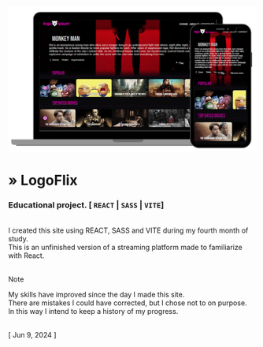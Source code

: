 ![Preview](./github_md_preview.png)

# » LogoFlix 
### Educational project. [ `REACT` | `SASS` | `VITE`]

<br>
I created this site using REACT, SASS and VITE during my fourth month of study.<br>
This is an unfinished version of a streaming platform made to familiarize with React.<br>
<br>

> [!NOTE] 
> My skills have improved since the day I made this site.<br>
> There are mistakes I could have corrected, but I chose not to on purpose.<br>
> In this way I intend to keep a history of my progress.<br>
<br>
[ Jun 9, 2024 ]
